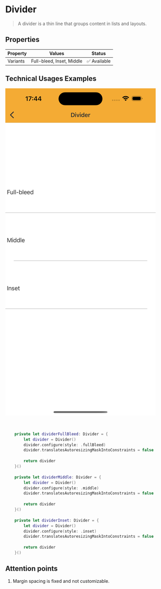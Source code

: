 # Divider
> A divider is a thin line that groups content in lists and layouts.


## Properties

| Property           | Values                         | Status            |
| --------------     | -------------------------      | ----------------- |
| Variants         | Full-bleed, Inset, Middle        | ✅  Available     |


## Technical Usages Examples

![](./images/divider.png)

<br>


```swift
    private let dividerFullBleed: Divider = {
        let divider = Divider()
        divider.configure(style: .fullBleed)
        divider.translatesAutoresizingMaskIntoConstraints = false

        return divider
    }()

    private let dividerMiddle: Divider = {
        let divider = Divider()
        divider.configure(style: .middle)
        divider.translatesAutoresizingMaskIntoConstraints = false

        return divider
    }()

    private let dividerInset: Divider = {
        let divider = Divider()
        divider.configure(style: .inset)
        divider.translatesAutoresizingMaskIntoConstraints = false

        return divider
    }()
```

## Attention points
   
1. Margin spacing is fixed and not customizable.
